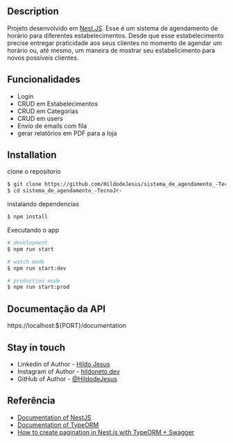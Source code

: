 ## Description

Projeto desenvolvido em [Nest.JS](https://github.com/nestjs/nest). Esse é um sistema de agendamento de horário para diferentes estabelecimentos. Desde que esse estabelecimento precise entregar praticidade aos seus clientes no momento de agendar um horário ou, até mesmo, um maneira de mostrar seu estabelicimento para novos possíveis clientes.

## Funcionalidades

- Login
- CRUD em Estabelecimentos
- CRUD em Categorias
- CRUD em users
- Envio de emails com fila
- gerar relatórios em PDF para a loja

## Installation

clone o repositorio

```bash
$ git clone https://github.com/HildodeJesus/sistema_de_agendamento_-TecnoJr-.git
$ cd sistema_de_agendamento_-TecnoJr-
```

instalando dependencias

```bash
$ npm install
```

Executando o app

```bash
# development
$ npm run start

# watch mode
$ npm run start:dev

# production mode
$ npm run start:prod
```

## Documentação da API

https://localhost:${PORT}/documentation

## Stay in touch

- Linkedin of Author - [Hildo Jesus](https://www.linkedin.com/in/hildo-jesus/)
- Instagram of Author - [hildoneto.dev](https://www.instagram.com/hildoneto.dev/)
- GitHub of Author - [@HildodeJesus](https://github.com/HildodeJesus/)

## Referência

- [Documentation of NestJS](https://docs.nestjs.com)
- [Documentation of TypeORM](https://typeorm.io)
- [How to create pagination in Nest.js with TypeORM + Swagger](https://pietrzakadrian.com/blog/how-to-create-pagination-in-nestjs-with-typeorm-swagger)
